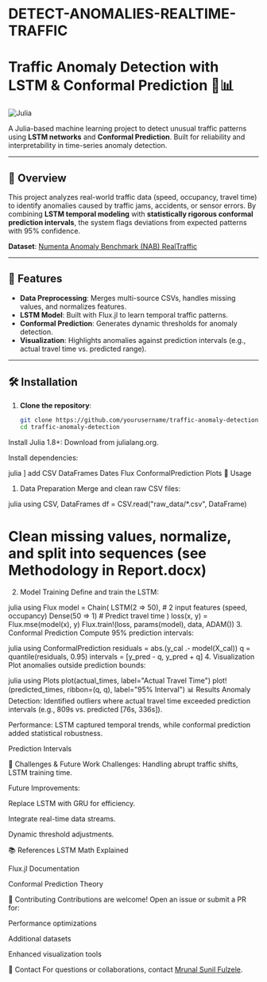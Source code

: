 # DETECT-ANOMALIES-REALTIME-TRAFFIC

# Traffic Anomaly Detection with LSTM & Conformal Prediction 🚦📊

![Julia](https://img.shields.io/badge/Julia-1.8%2B-blue)


A Julia-based machine learning project to detect unusual traffic patterns using **LSTM networks** and **Conformal Prediction**. Built for reliability and interpretability in time-series anomaly detection.

---

## 📌 Overview
This project analyzes real-world traffic data (speed, occupancy, travel time) to identify anomalies caused by traffic jams, accidents, or sensor errors. By combining **LSTM temporal modeling** with **statistically rigorous conformal prediction intervals**, the system flags deviations from expected patterns with 95% confidence.

**Dataset**: [Numenta Anomaly Benchmark (NAB) RealTraffic](https://github.com/numenta/NAB/tree/master/data/realTraffic)

---

## 🚀 Features
- **Data Preprocessing**: Merges multi-source CSVs, handles missing values, and normalizes features.
- **LSTM Model**: Built with Flux.jl to learn temporal traffic patterns.
- **Conformal Prediction**: Generates dynamic thresholds for anomaly detection.
- **Visualization**: Highlights anomalies against prediction intervals (e.g., actual travel time vs. predicted range).

---

## 🛠️ Installation
1. **Clone the repository**:
   ```bash
   git clone https://github.com/yourusername/traffic-anomaly-detection.git
   cd traffic-anomaly-detection
Install Julia 1.8+: Download from julialang.org.

Install dependencies:

julia
] add CSV DataFrames Dates Flux ConformalPrediction Plots
🧪 Usage
1. Data Preparation
Merge and clean raw CSV files:

julia
using CSV, DataFrames
df = CSV.read("raw_data/*.csv", DataFrame)
# Clean missing values, normalize, and split into sequences (see Methodology in Report.docx)
2. Model Training
Define and train the LSTM:

julia
using Flux
model = Chain(
  LSTM(2 => 50),  # 2 input features (speed, occupancy)
  Dense(50 => 1)  # Predict travel time
)
loss(x, y) = Flux.mse(model(x), y)
Flux.train!(loss, params(model), data, ADAM())
3. Conformal Prediction
Compute 95% prediction intervals:

julia
using ConformalPrediction
residuals = abs.(y_cal .- model(X_cal))
q = quantile(residuals, 0.95)
intervals = [y_pred - q, y_pred + q]
4. Visualization
Plot anomalies outside prediction bounds:

julia
using Plots
plot(actual_times, label="Actual Travel Time")
plot!(predicted_times, ribbon=(q, q), label="95% Interval")
📊 Results
Anomaly Detection: Identified outliers where actual travel time exceeded prediction intervals (e.g., 809s vs. predicted [76s, 336s]).

Performance: LSTM captured temporal trends, while conformal prediction added statistical robustness.

Prediction Intervals

🔑 Challenges & Future Work
Challenges: Handling abrupt traffic shifts, LSTM training time.

Future Improvements:

Replace LSTM with GRU for efficiency.

Integrate real-time data streams.

Dynamic threshold adjustments.

📚 References
LSTM Math Explained

Flux.jl Documentation

Conformal Prediction Theory

🤝 Contributing
Contributions are welcome! Open an issue or submit a PR for:

Performance optimizations

Additional datasets

Enhanced visualization tools

📧 Contact
For questions or collaborations, contact [Mrunal Sunil Fulzele](https://mrunalfulzele.online/).

